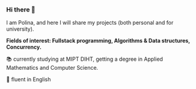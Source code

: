 ### Hi there 👋

I am Polina, and here I will share my projects (both personal and for university).

**Fields of interest: Fullstack programming, Algorithms & Data structures, Concurrency.**

:books: currently studying at MIPT DIHT, getting a degree in Applied Mathematics and Computer Science.

:page_with_curl: fluent in English

<!-- [![Top Langs](https://github-readme-stats.vercel.app/api/top-langs/?username=PolinaChubenko&layout=compact)](https://github.com/anuraghazra/github-readme-stats) -->

<!-- ![Anurag's GitHub stats](https://github-readme-stats.vercel.app/api?username=PolinaChubenko&show_icons=true&theme=radical) -->

<!--

![](https://github-profile-summary-cards.vercel.app/api/cards/repos-per-language?username=PolinaChubenko&theme=solarized_dark)
**PolinaChubenko/PolinaChubenko** is a ✨ _special_ ✨ repository because its `README.md` (this file) appears on your GitHub profile.

Here are some ideas to get you started:

- 🔭 I’m currently working on ...
- 🌱 I’m currently learning ...
- 👯 I’m looking to collaborate on ...
- 🤔 I’m looking for help with ...
- 💬 Ask me about ...
- 📫 How to reach me: ...
- 😄 Pronouns: ...
- ⚡ Fun fact: ... 🏫
-->
